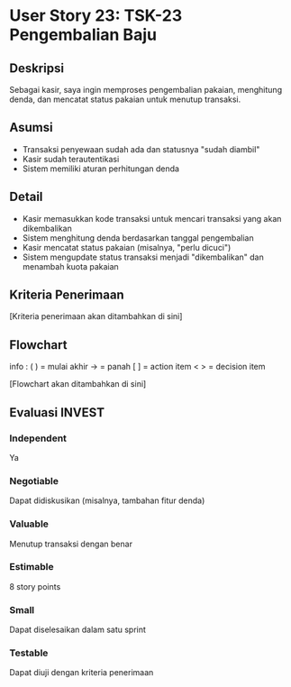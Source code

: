 # User Story 23: TSK-23 Pengembalian Baju

## Deskripsi

Sebagai kasir, saya ingin memproses pengembalian pakaian, menghitung denda, dan mencatat status pakaian untuk menutup transaksi.

## Asumsi

- Transaksi penyewaan sudah ada dan statusnya "sudah diambil"
- Kasir sudah terautentikasi
- Sistem memiliki aturan perhitungan denda

## Detail

- Kasir memasukkan kode transaksi untuk mencari transaksi yang akan dikembalikan
- Sistem menghitung denda berdasarkan tanggal pengembalian
- Kasir mencatat status pakaian (misalnya, "perlu dicuci")
- Sistem mengupdate status transaksi menjadi "dikembalikan" dan menambah kuota pakaian

## Kriteria Penerimaan

[Kriteria penerimaan akan ditambahkan di sini]

## Flowchart

info :
( ) = mulai akhir
-> = panah
[ ] = action item
< > = decision item

[Flowchart akan ditambahkan di sini]

## Evaluasi INVEST

### Independent

Ya

### Negotiable

Dapat didiskusikan (misalnya, tambahan fitur denda)

### Valuable

Menutup transaksi dengan benar

### Estimable

8 story points

### Small

Dapat diselesaikan dalam satu sprint

### Testable

Dapat diuji dengan kriteria penerimaan
